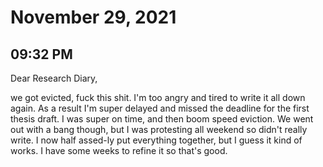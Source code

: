 # November 29, 2021

## 09:32 PM

Dear Research Diary,

we got evicted, fuck this shit. I'm too angry and tired to write it all down again. As a result I'm super delayed and missed the deadline for the first thesis draft. I was super on time, and then boom speed eviction. We went out with a bang though, but I was protesting all weekend so didn't really write. I now half assed-ly put everything together, but I guess it kind of works. I have some weeks to refine it so that's good.
